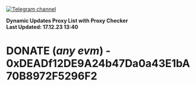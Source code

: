 [![Telegram channel](https://img.shields.io/endpoint?url=https://runkit.io/damiankrawczyk/telegram-badge/branches/master?url=https://t.me/n4z4v0d)](https://t.me/n4z4v0d) 

**Dynamic Updates Proxy List with Proxy Checker**  
**Last Updated: 17.12.23 13:40**

# DONATE (_any evm_) - 0xDEADf12DE9A24b47Da0a43E1bA70B8972F5296F2

